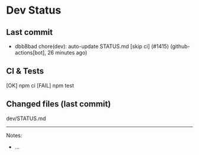 # Dev Status

## Last commit
- dbb8bad chore(dev): auto-update STATUS.md [skip ci] (#1415) (github-actions[bot], 26 minutes ago)
## CI & Tests
[OK] npm ci
[FAIL] npm test

## Changed files (last commit)
dev/STATUS.md

---
Notes:
- ...
